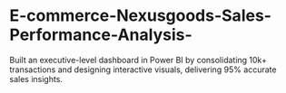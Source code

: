 # E-commerce-Nexusgoods-Sales-Performance-Analysis-
Built an executive-level dashboard in Power BI by consolidating 10k+ transactions and designing interactive visuals, delivering 95% accurate sales insights.
